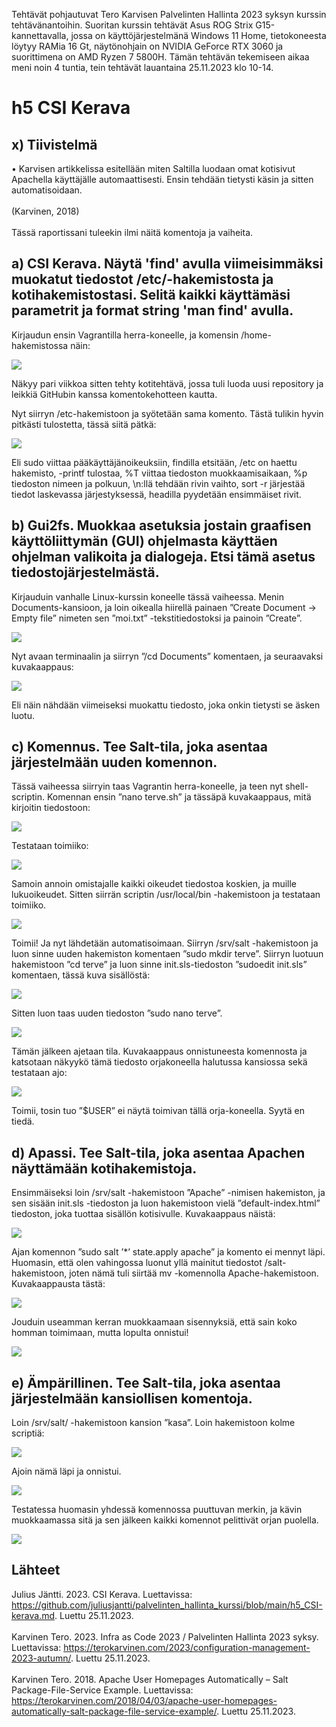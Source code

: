 Tehtävät pohjautuvat Tero Karvisen Palvelinten Hallinta 2023 syksyn kurssin tehtävänantoihin. Suoritan kurssin tehtävät Asus ROG Strix G15-kannettavalla, jossa on käyttöjärjestelmänä Windows 11 Home, 
tietokoneesta löytyy RAMia 16 Gt, näytönohjain on NVIDIA GeForce RTX 3060 ja suorittimena on AMD Ryzen 7 5800H. Tämän tehtävän tekemiseen aikaa meni noin 4 tuntia, tein tehtävät lauantaina 25.11.2023 klo 10-14.

# h5 CSI Kerava
## x) Tiivistelmä
•	Karvisen artikkelissa esitellään miten Saltilla luodaan omat kotisivut Apachella käyttäjälle automaattisesti. Ensin tehdään tietysti käsin ja sitten automatisoidaan.<br></br>
(Karvinen, 2018)<br></br>
Tässä raportissani tuleekin ilmi näitä komentoja ja vaiheita.

## a)	CSI Kerava. Näytä 'find' avulla viimeisimmäksi muokatut tiedostot /etc/-hakemistosta ja kotihakemistostasi. Selitä kaikki käyttämäsi parametrit ja format string 'man find' avulla.
Kirjaudun ensin Vagrantilla herra-koneelle, ja komensin /home-hakemistossa näin: 

![](https://github.com/LiisaLesonen/palvelintenhallinta/blob/main/images/5amanfindhome.png)

Näkyy pari viikkoa sitten tehty kotitehtävä, jossa tuli luoda uusi repository ja leikkiä GitHubin kanssa komentokehotteen kautta.

Nyt siirryn /etc-hakemistoon ja syötetään sama komento. Tästä tulikin hyvin pitkästi tulostetta, tässä siitä pätkä:

![](https://github.com/LiisaLesonen/palvelintenhallinta/blob/main/images/5amanfindetc.png)

Eli sudo viittaa pääkäyttäjänoikeuksiin, findilla etsitään, /etc on haettu hakemisto, -printf tulostaa, %T viittaa tiedoston muokkaamisaikaan, %p tiedoston nimeen ja polkuun, \n:llä tehdään rivin vaihto,
sort -r järjestää tiedot laskevassa järjestyksessä, headilla pyydetään ensimmäiset rivit.


## b)	Gui2fs. Muokkaa asetuksia jostain graafisen käyttöliittymän (GUI) ohjelmasta käyttäen ohjelman valikoita ja dialogeja. Etsi tämä asetus tiedostojärjestelmästä.
Kirjauduin vanhalle Linux-kurssin koneelle tässä vaiheessa. Menin Documents-kansioon, ja loin oikealla hiirellä painaen ”Create Document -> Empty file” nimeten sen ”moi.txt” -tekstitiedostoksi ja 
painoin ”Create”.

![](https://github.com/LiisaLesonen/palvelintenhallinta/blob/main/images/5bmoitxt.png)

Nyt avaan terminaalin ja siirryn ”/cd Documents” komentaen, ja seuraavaksi kuvakaappaus:

![](https://github.com/LiisaLesonen/palvelintenhallinta/blob/main/images/5bmoitxt2.png)

Eli näin nähdään viimeiseksi muokattu tiedosto, joka onkin tietysti se äsken luotu.


## c)	Komennus. Tee Salt-tila, joka asentaa järjestelmään uuden komennon.
Tässä vaiheessa siirryin taas Vagrantin herra-koneelle, ja teen nyt shell-scriptin. Komennan ensin ”nano terve.sh” ja tässäpä kuvakaappaus, mitä kirjoitin tiedostoon:

![](https://github.com/LiisaLesonen/palvelintenhallinta/blob/main/images/5ctervesh.png)

Testataan toimiiko:

![](https://github.com/LiisaLesonen/palvelintenhallinta/blob/main/images/5cterveshtest.png)

Samoin annoin omistajalle kaikki oikeudet tiedostoa koskien, ja muille lukuoikeudet. 
Sitten siirrän scriptin /usr/local/bin -hakemistoon ja testataan toimiiko.

![](https://github.com/LiisaLesonen/palvelintenhallinta/blob/main/images/5cterveshsiirto.png)

Toimii! Ja nyt lähdetään automatisoimaan.
Siirryn /srv/salt -hakemistoon ja luon sinne uuden hakemiston komentaen ”sudo mkdir terve”. Siirryn luotuun hakemistoon ”cd terve” ja luon sinne init.sls-tiedoston ”sudoedit init.sls” komentaen, tässä kuva sisällöstä: 

![](https://github.com/LiisaLesonen/palvelintenhallinta/blob/main/images/5cinitsls.png)

Sitten luon taas uuden tiedoston ”sudo nano terve”.

![](https://github.com/LiisaLesonen/palvelintenhallinta/blob/main/images/5cterveinit.png)

Tämän jälkeen ajetaan tila. Kuvakaappaus onnistuneesta komennosta ja katsotaan näkyykö tämä tiedosto orjakoneella halutussa kansiossa sekä testataan ajo:

![](https://github.com/LiisaLesonen/palvelintenhallinta/blob/main/images/5csudosaltstateapply.png)

Toimii, tosin tuo ”$USER” ei näytä toimivan tällä orja-koneella. Syytä en tiedä.


## d)	Apassi. Tee Salt-tila, joka asentaa Apachen näyttämään kotihakemistoja.
Ensimmäiseksi loin /srv/salt -hakemistoon ”Apache” -nimisen hakemiston, ja sen sisään init.sls -tiedoston ja luon hakemistoon vielä ”default-index.html” tiedoston, joka tuottaa sisällön kotisivulle. 
Kuvakaappaus näistä: 

![](https://github.com/LiisaLesonen/palvelintenhallinta/blob/main/images/5dapache.png)

Ajan komennon ”sudo salt ’*’ state.apply apache” ja komento ei mennyt läpi. Huomasin, että olen vahingossa luonut yllä mainitut tiedostot /salt-hakemistoon, joten nämä tuli siirtää mv -komennolla 
Apache-hakemistoon. Kuvakaappausta tästä: 

![](https://github.com/LiisaLesonen/palvelintenhallinta/blob/main/images/5dsiirtely%C3%A4.png)

Jouduin useamman kerran muokkaamaan sisennyksiä, että sain koko homman toimimaan, mutta lopulta onnistui!

![](https://github.com/LiisaLesonen/palvelintenhallinta/blob/main/images/5dstateapplyapache.png)

## e)	Ämpärillinen. Tee Salt-tila, joka asentaa järjestelmään kansiollisen komentoja.
Loin /srv/salt/ -hakemistoon kansion ”kasa”. Loin hakemistoon kolme scriptiä:

![](https://github.com/LiisaLesonen/palvelintenhallinta/blob/main/images/5escriptit.png)

Ajoin nämä läpi ja onnistui.

![](https://github.com/LiisaLesonen/palvelintenhallinta/blob/main/images/5esudosalt.png)

Testatessa huomasin yhdessä komennossa puuttuvan merkin, ja kävin muokkaamassa sitä ja sen jälkeen kaikki komennot pelittivät orjan puolella.

![](https://github.com/LiisaLesonen/palvelintenhallinta/blob/main/images/5etoimiiscriptit.png)

## Lähteet
Julius Jäntti. 2023. CSI Kerava. Luettavissa: https://github.com/juliusjantti/palvelinten_hallinta_kurssi/blob/main/h5_CSI-kerava.md. Luettu 25.11.2023.<br></br>
Karvinen Tero. 2023. Infra as Code 2023 / Palvelinten Hallinta 2023 syksy. Luettavissa: https://terokarvinen.com/2023/configuration-management-2023-autumn/. Luettu 25.11.2023.<br></br>
Karvinen Tero. 2018. Apache User Homepages Automatically – Salt Package-File-Service Example. Luettavissa: https://terokarvinen.com/2018/04/03/apache-user-homepages-automatically-salt-package-file-service-example/. Luettu 25.11.2023. <br></br>
